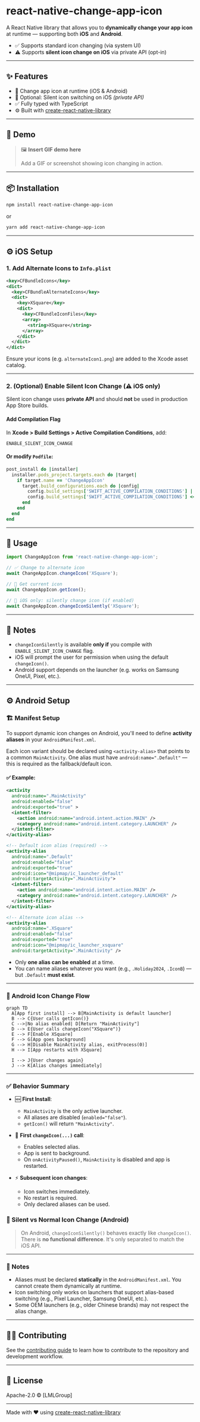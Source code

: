 # react-native-change-app-icon

A React Native library that allows you to **dynamically change your app icon** at runtime — supporting both **iOS** and **Android**.

- ✅ Supports standard icon changing (via system UI)
- ⚠️ Supports **silent icon change on iOS** via private API (opt-in)

---

## ✨ Features

- 🔄 Change app icon at runtime (iOS & Android)
- 🤫 Optional: Silent icon switching on iOS _(private API)_
- ✅ Fully typed with TypeScript
- ⚙️ Built with [create-react-native-library](https://github.com/callstack/react-native-builder-bob)

---

## 📸 Demo

> 🖼️ **Insert GIF demo here**
>
> Add a GIF or screenshot showing icon changing in action.

---

## 📦 Installation

```bash
npm install react-native-change-app-icon
```

or

```bash
yarn add react-native-change-app-icon
```

---

## ⚙️ iOS Setup

### 1. Add Alternate Icons to `Info.plist`

```xml
<key>CFBundleIcons</key>
<dict>
  <key>CFBundleAlternateIcons</key>
  <dict>
    <key>XSquare</key>
    <dict>
      <key>CFBundleIconFiles</key>
      <array>
        <string>XSquare</string>
      </array>
    </dict>
  </dict>
</dict>
```

Ensure your icons (e.g. `alternateIcon1.png`) are added to the Xcode asset catalog.

---

### 2. (Optional) Enable Silent Icon Change (⚠️ iOS only)

Silent icon change uses **private API** and should **not** be used in production App Store builds.

#### Add Compilation Flag

In **Xcode > Build Settings > Active Compilation Conditions**, add:

```
ENABLE_SILENT_ICON_CHANGE
```

#### Or modify `Podfile`:

```ruby
post_install do |installer|
  installer.pods_project.targets.each do |target|
    if target.name == 'ChangeAppIcon'
      target.build_configurations.each do |config|
        config.build_settings['SWIFT_ACTIVE_COMPILATION_CONDITIONS'] ||= ['$(inherited)']
        config.build_settings['SWIFT_ACTIVE_COMPILATION_CONDITIONS'] << 'ENABLE_SILENT_ICON_CHANGE'
      end
    end
  end
end
```

---

## 🧪 Usage

```ts
import ChangeAppIcon from 'react-native-change-app-icon';

// ✅ Change to alternate icon
await ChangeAppIcon.changeIcon('XSquare');

// 🔁 Get current icon
await ChangeAppIcon.getIcon();

// 🤫 iOS only: silently change icon (if enabled)
await ChangeAppIcon.changeIconSilently('XSquare');
```

---

## 📌 Notes

- `changeIconSilently` is available **only if** you compile with `ENABLE_SILENT_ICON_CHANGE` flag.
- iOS will prompt the user for permission when using the default `changeIcon()`.
- Android support depends on the launcher (e.g. works on Samsung OneUI, Pixel, etc.).

---

## ⚙️ Android Setup

### 🏗️ Manifest Setup

To support dynamic icon changes on Android, you'll need to define **activity aliases** in your `AndroidManifest.xml`.

Each icon variant should be declared using `<activity-alias>` that points to a common `MainActivity`. One alias must have `android:name=".Default"` — this is required as the fallback/default icon.

#### ✅ Example:

```xml
<activity
  android:name=".MainActivity"
  android:enabled="false"
  android:exported="true" >
  <intent-filter>
    <action android:name="android.intent.action.MAIN" />
    <category android:name="android.intent.category.LAUNCHER" />
  </intent-filter>
</activity-alias>

<!-- Default icon alias (required) -->
<activity-alias
  android:name=".Default"
  android:enabled="false"
  android:exported="true"
  android:icon="@mipmap/ic_launcher_default"
  android:targetActivity=".MainActivity">
  <intent-filter>
    <action android:name="android.intent.action.MAIN" />
    <category android:name="android.intent.category.LAUNCHER" />
  </intent-filter>
</activity-alias>

<!-- Alternate icon alias -->
<activity-alias
  android:name=".XSquare"
  android:enabled="false"
  android:exported="true"
  android:icon="@mipmap/ic_launcher_xsquare"
  android:targetActivity=".MainActivity" />
```

- Only **one alias can be enabled** at a time.
- You can name aliases whatever you want (e.g., `.Holiday2024`, `.IconB`) — but `.Default` **must exist**.

---

### 🚦 Android Icon Change Flow

```mermaid
graph TD
  A[App first install] --> B[MainActivity is default launcher]
  B --> C{User calls getIcon()}
  C -->|No alias enabled| D[Return "MainActivity"]
  D --> E{User calls changeIcon("XSquare")}
  E --> F[Enable XSquare]
  F --> G[App goes background]
  G --> H[Disable MainActivity alias, exitProcess(0)]
  H --> I[App restarts with XSquare]

  I --> J{User changes again}
  J --> K[Alias changes immediately]
```

---

### ✅ Behavior Summary

- 🆕 **First Install**:
  - `MainActivity` is the only active launcher.
  - All aliases are disabled (`enabled="false"`).
  - `getIcon()` will return `"MainActivity"`.

- 🔁 **First `changeIcon(...)` call**:
  - Enables selected alias.
  - App is sent to background.
  - On `onActivityPaused()`, `MainActivity` is disabled and app is restarted.

- ⚡ **Subsequent icon changes**:
  - Icon switches immediately.
  - No restart is required.
  - Only declared aliases can be used.

### 🚀 Silent vs Normal Icon Change (Android)

> On Android, `changeIconSilently()` behaves exactly like `changeIcon()`. There is **no functional difference**. It's only separated to match the iOS API.

---

### 🧠 Notes

- Aliases must be declared **statically** in the `AndroidManifest.xml`. You cannot create them dynamically at runtime.
- Icon switching only works on launchers that support alias-based switching (e.g., Pixel Launcher, Samsung OneUI, etc.).
- Some OEM launchers (e.g., older Chinese brands) may not respect the alias change.

---

## 🧑‍💻 Contributing

See the [contributing guide](CONTRIBUTING.md) to learn how to contribute to the repository and development workflow.

---

## 📄 License

Apache-2.0 © [LMLGroup]

---

Made with ❤️ using [create-react-native-library](https://github.com/callstack/react-native-builder-bob)

